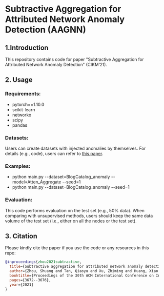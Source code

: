 # Subtractive Aggregation for Attributed Network Anomaly Detection (AAGNN)

## 1.Introduction
This repository contains code for paper "Subtractive Aggregation for Attributed Network Anomaly Detection" (CIKM'21).

## 2. Usage
### Requirements:
+ pytorch==1.10.0
+ scikit-learn
+ networkx
+ scipy
+ pandas

### Datasets:
Users can create datasets with injected anomalies by themselves. For details (e.g., code), users can refer to [this paper](https://arxiv.org/abs/2206.10071).

### Examples:
+ python main.py --dataset=BlogCatalog_anomaly --model=Atten_Aggregate --seed=1
+ python main.py --dataset=BlogCatalog_anomaly --seed=1

### Evaluation:
This code performs evaluation on the test set (e.g., 50% data). When comparing with unsupervised methods, users should keep the same data volume of the test set (i.e., either on all the nodes or the test set). 


## 3. Citation
Please kindly cite the paper if you use the code or any resources in this repo:
```bib
@inproceedings{zhou2021subtractive,
  title={Subtractive aggregation for attributed network anomaly detection},
  author={Zhou, Shuang and Tan, Qiaoyu and Xu, Zhiming and Huang, Xiao and Chung, Fu-Lai},
  booktitle={Proceedings of the 30th ACM International Conference on Information \& Knowledge Management},
  pages={3672--3676},
  year={2021}
}
```


